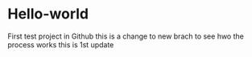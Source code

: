 # Hello-world
First test project in Github
this is a change to new brach to see hwo the process works
this is 1st update
